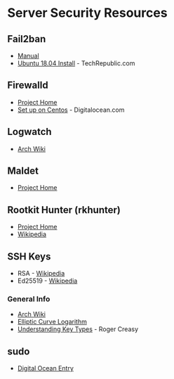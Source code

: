 # Server Security Resources

## Fail2ban

*   [Manual](https://www.fail2ban.org/wiki/index.php/MANUAL_0_8)
*   [Ubuntu 18.04 Install](https://www.techrepublic.com/article/how-to-install-fail2ban-on-ubuntu-server-18-04/) - TechRepublic.com

## Firewalld

*   [Project Home](https://firewalld.org/)
*   [Set up on Centos](https://www.digitalocean.com/community/tutorials/how-to-set-up-a-firewall-using-firewalld-on-centos-7) - Digitalocean.com

## Logwatch

*   [Arch Wiki](https://wiki.archlinux.org/index.php/Logwatch)

## Maldet

*   [Project Home](https://www.rfxn.com/projects/linux-malware-detect/)

## Rootkit Hunter (rkhunter)

*   [Project Home](http://rkhunter.sourceforge.net/)
*   [Wikipedia](https://en.wikipedia.org/wiki/Rkhunter)

## SSH Keys

*    RSA - [Wikipedia](https://en.wikipedia.org/wiki/RSA_%28cryptosystem%29)
*    Ed25519 - [Wikipedia](https://en.wikipedia.org/wiki/Curve25519)
###  General Info
*    [Arch Wiki](https://wiki.archlinux.org/index.php/SSH_keys)
*    [Elliptic Curve Logarithm](https://www.certicom.com/content/certicom/en/52-the-elliptic-curve-discrete-logarithm-problem.html)
*    [Understanding Key Types](https://www.rogercreasy.com/posts/Linux/implementing-ed25519-ssh-keys) - Roger Creasy

## sudo

*    [Digital Ocean Entry](https://www.digitalocean.com/community/tutorials/how-to-edit-the-sudoers-file-on-ubuntu-and-centos)
